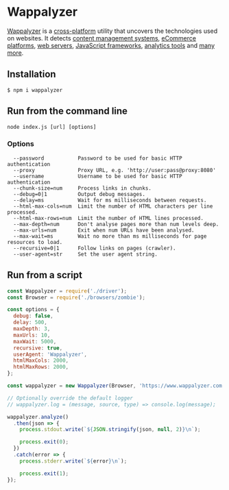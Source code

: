 # Wappalyzer

[Wappalyzer](https://www.wappalyzer.com/) is a
[cross-platform](https://github.com/AliasIO/Wappalyzer/wiki/Drivers) utility that uncovers the
technologies used on websites. It detects
[content management systems](https://www.wappalyzer.com/categories/cms),
[eCommerce platforms](https://www.wappalyzer.com/categories/ecommerce),
[web servers](https://www.wappalyzer.com/categories/web-servers),
[JavaScript frameworks](https://www.wappalyzer.com/categories/javascript-frameworks),
[analytics tools](https://www.wappalyzer.com/categories/analytics) and
[many more](https://www.wappalyzer.com/applications).


## Installation

```shell
$ npm i wappalyzer
```


## Run from the command line

```
node index.js [url] [options]
```

### Options

```
  --password           Password to be used for basic HTTP authentication
  --proxy              Proxy URL, e.g. 'http://user:pass@proxy:8080'
  --username           Username to be used for basic HTTP authentication
  --chunk-size=num     Process links in chunks.
  --debug=0|1          Output debug messages.
  --delay=ms           Wait for ms milliseconds between requests.
  --html-max-cols=num  Limit the number of HTML characters per line processed.
  --html-max-rows=num  Limit the number of HTML lines processed.
  --max-depth=num      Don't analyse pages more than num levels deep.
  --max-urls=num       Exit when num URLs have been analysed.
  --max-wait=ms        Wait no more than ms milliseconds for page resources to load.
  --recursive=0|1      Follow links on pages (crawler).
  --user-agent=str     Set the user agent string.
```


## Run from a script

```javascript
const Wappalyzer = require('./driver');
const Browser = require('./browsers/zombie');

const options = {
  debug: false,
  delay: 500,
  maxDepth: 3,
  maxUrls: 10,
  maxWait: 5000,
  recursive: true,
  userAgent: 'Wappalyzer',
  htmlMaxCols: 2000,
  htmlMaxRows: 2000,
};

const wappalyzer = new Wappalyzer(Browser, 'https://www.wappalyzer.com', options);

// Optionally override the default logger
// wappalyzer.log = (message, source, type) => console.log(message);

wappalyzer.analyze()
  .then(json => {
    process.stdout.write(`${JSON.stringify(json, null, 2)}\n`);

    process.exit(0);
  })
  .catch(error => {
    process.stderr.write(`${error}\n`);

    process.exit(1);
});
```
